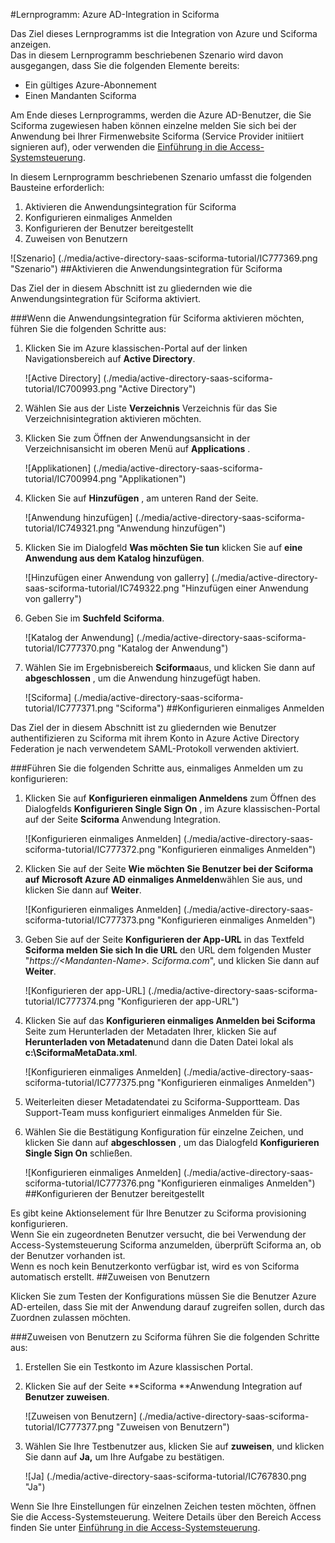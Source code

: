 <properties 
    pageTitle="Lernprogramm: Azure-Active Directory-Integration in Sciforma | Microsoft Azure" 
    description="Informationen Sie zur Verwendung von Sciforma mit Azure Active Directory einmaliges Anmelden, automatisierte Bereitstellung und mehr aktivieren!" 
    services="active-directory" 
    authors="jeevansd"  
    documentationCenter="na" 
    manager="femila"/>
<tags 
    ms.service="active-directory" 
    ms.devlang="na" 
    ms.topic="article" 
    ms.tgt_pltfrm="na" 
    ms.workload="identity" 
    ms.date="09/26/2016" 
    ms.author="jeedes" />

#<a name="tutorial-azure-ad-integration-with-sciforma"></a>Lernprogramm: Azure AD-Integration in Sciforma
  
Das Ziel dieses Lernprogramms ist die Integration von Azure und Sciforma anzeigen.  
Das in diesem Lernprogramm beschriebenen Szenario wird davon ausgegangen, dass Sie die folgenden Elemente bereits:

-   Ein gültiges Azure-Abonnement
-   Einen Mandanten Sciforma
  
Am Ende dieses Lernprogramms, werden die Azure AD-Benutzer, die Sie Sciforma zugewiesen haben können einzelne melden Sie sich bei der Anwendung bei Ihrer Firmenwebsite Sciforma (Service Provider initiiert signieren auf), oder verwenden die [Einführung in die Access-Systemsteuerung](active-directory-saas-access-panel-introduction.md).
  
In diesem Lernprogramm beschriebenen Szenario umfasst die folgenden Bausteine erforderlich:

1.  Aktivieren die Anwendungsintegration für Sciforma
2.  Konfigurieren einmaliges Anmelden
3.  Konfigurieren der Benutzer bereitgestellt
4.  Zuweisen von Benutzern

![Szenario] (./media/active-directory-saas-sciforma-tutorial/IC777369.png "Szenario")
##<a name="enabling-the-application-integration-for-sciforma"></a>Aktivieren die Anwendungsintegration für Sciforma
  
Das Ziel der in diesem Abschnitt ist zu gliedernden wie die Anwendungsintegration für Sciforma aktiviert.

###<a name="to-enable-the-application-integration-for-sciforma-perform-the-following-steps"></a>Wenn die Anwendungsintegration für Sciforma aktivieren möchten, führen Sie die folgenden Schritte aus:

1.  Klicken Sie im Azure klassischen-Portal auf der linken Navigationsbereich auf **Active Directory**.

    ![Active Directory] (./media/active-directory-saas-sciforma-tutorial/IC700993.png "Active Directory")

2.  Wählen Sie aus der Liste **Verzeichnis** Verzeichnis für das Sie Verzeichnisintegration aktivieren möchten.

3.  Klicken Sie zum Öffnen der Anwendungsansicht in der Verzeichnisansicht im oberen Menü auf **Applications** .

    ![Applikationen] (./media/active-directory-saas-sciforma-tutorial/IC700994.png "Applikationen")

4.  Klicken Sie auf **Hinzufügen** , am unteren Rand der Seite.

    ![Anwendung hinzufügen] (./media/active-directory-saas-sciforma-tutorial/IC749321.png "Anwendung hinzufügen")

5.  Klicken Sie im Dialogfeld **Was möchten Sie tun** klicken Sie auf **eine Anwendung aus dem Katalog hinzufügen**.

    ![Hinzufügen einer Anwendung von gallerry] (./media/active-directory-saas-sciforma-tutorial/IC749322.png "Hinzufügen einer Anwendung von gallerry")

6.  Geben Sie im **Suchfeld** **Sciforma**.

    ![Katalog der Anwendung] (./media/active-directory-saas-sciforma-tutorial/IC777370.png "Katalog der Anwendung")

7.  Wählen Sie im Ergebnisbereich **Sciforma**aus, und klicken Sie dann auf **abgeschlossen** , um die Anwendung hinzugefügt haben.

    ![Sciforma] (./media/active-directory-saas-sciforma-tutorial/IC777371.png "Sciforma")
##<a name="configuring-single-sign-on"></a>Konfigurieren einmaliges Anmelden
  
Das Ziel der in diesem Abschnitt ist zu gliedernden wie Benutzer authentifizieren zu Sciforma mit ihrem Konto in Azure Active Directory Federation je nach verwendetem SAML-Protokoll verwenden aktiviert.

###<a name="to-configure-single-sign-on-perform-the-following-steps"></a>Führen Sie die folgenden Schritte aus, einmaliges Anmelden um zu konfigurieren:

1.  Klicken Sie auf **Konfigurieren einmaligen Anmeldens** zum Öffnen des Dialogfelds **Konfigurieren Single Sign On** , im Azure klassischen-Portal auf der Seite **Sciforma** Anwendung Integration.

    ![Konfigurieren einmaliges Anmelden] (./media/active-directory-saas-sciforma-tutorial/IC777372.png "Konfigurieren einmaliges Anmelden")

2.  Klicken Sie auf der Seite **Wie möchten Sie Benutzer bei der Sciforma auf** **Microsoft Azure AD einmaliges Anmelden**wählen Sie aus, und klicken Sie dann auf **Weiter**.

    ![Konfigurieren einmaliges Anmelden] (./media/active-directory-saas-sciforma-tutorial/IC777373.png "Konfigurieren einmaliges Anmelden")

3.  Geben Sie auf der Seite **Konfigurieren der App-URL** in das Textfeld **Sciforma melden Sie sich In die URL** den URL dem folgenden Muster "*https://\<Mandanten-Name\>. Sciforma.com*", und klicken Sie dann auf **Weiter**.

    ![Konfigurieren der app-URL] (./media/active-directory-saas-sciforma-tutorial/IC777374.png "Konfigurieren der app-URL")

4.  Klicken Sie auf das **Konfigurieren einmaliges Anmelden bei Sciforma** Seite zum Herunterladen der Metadaten Ihrer, klicken Sie auf **Herunterladen von Metadaten**und dann die Daten Datei lokal als **c:\\SciformaMetaData.xml**.

    ![Konfigurieren einmaliges Anmelden] (./media/active-directory-saas-sciforma-tutorial/IC777375.png "Konfigurieren einmaliges Anmelden")

5.  Weiterleiten dieser Metadatendatei zu Sciforma-Supportteam. Das Support-Team muss konfiguriert einmaliges Anmelden für Sie.

6.  Wählen Sie die Bestätigung Konfiguration für einzelne Zeichen, und klicken Sie dann auf **abgeschlossen** , um das Dialogfeld **Konfigurieren Single Sign On** schließen.

    ![Konfigurieren einmaliges Anmelden] (./media/active-directory-saas-sciforma-tutorial/IC777376.png "Konfigurieren einmaliges Anmelden")
##<a name="configuring-user-provisioning"></a>Konfigurieren der Benutzer bereitgestellt
  
Es gibt keine Aktionselement für Ihre Benutzer zu Sciforma provisioning konfigurieren.  
Wenn Sie ein zugeordneten Benutzer versucht, die bei Verwendung der Access-Systemsteuerung Sciforma anzumelden, überprüft Sciforma an, ob der Benutzer vorhanden ist.  
Wenn es noch kein Benutzerkonto verfügbar ist, wird es von Sciforma automatisch erstellt.
##<a name="assigning-users"></a>Zuweisen von Benutzern
  
Klicken Sie zum Testen der Konfigurations müssen Sie die Benutzer Azure AD-erteilen, dass Sie mit der Anwendung darauf zugreifen sollen, durch das Zuordnen zulassen möchten.

###<a name="to-assign-users-to-sciforma-perform-the-following-steps"></a>Zuweisen von Benutzern zu Sciforma führen Sie die folgenden Schritte aus:

1.  Erstellen Sie ein Testkonto im Azure klassischen Portal.

2.  Klicken Sie auf der Seite **Sciforma **Anwendung Integration auf **Benutzer zuweisen**.

    ![Zuweisen von Benutzern] (./media/active-directory-saas-sciforma-tutorial/IC777377.png "Zuweisen von Benutzern")

3.  Wählen Sie Ihre Testbenutzer aus, klicken Sie auf **zuweisen**, und klicken Sie dann auf **Ja,** um Ihre Aufgabe zu bestätigen.

    ![Ja] (./media/active-directory-saas-sciforma-tutorial/IC767830.png "Ja")
  
Wenn Sie Ihre Einstellungen für einzelnen Zeichen testen möchten, öffnen Sie die Access-Systemsteuerung. Weitere Details über den Bereich Access finden Sie unter [Einführung in die Access-Systemsteuerung](active-directory-saas-access-panel-introduction.md).